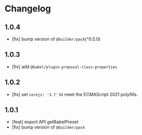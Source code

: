 # Changelog

## 1.0.4

- [fix] bump version of `@builder/pack`(^0.5.0)

## 1.0.3

- [fix] add `@babel/plugin-proposal-class-properties`

## 1.0.2

- [fix] set `corejs: '3.7'` to meet the ECMAScript 2021 polyfills.

## 1.0.1

- [feat] export API getBabelPreset
- [fix] bump version of `@builder/pack`